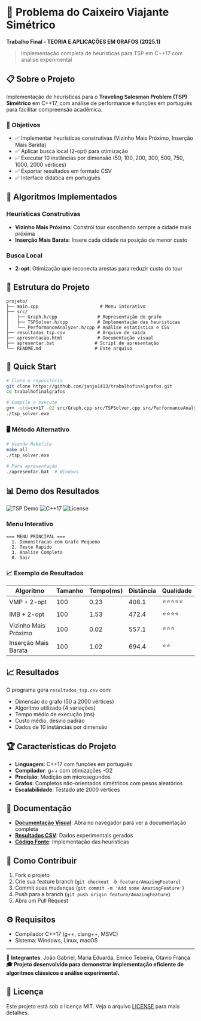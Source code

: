 # 🚀 Problema do Caixeiro Viajante Simétrico
**Trabalho Final - TEORIA E APLICAÇÕES EM GRAFOS (2025.1)**

> Implementação completa de heurísticas para TSP em C++17 com análise experimental

## 📋 Sobre o Projeto

Implementação de heurísticas para o **Traveling Salesman Problem (TSP) Simétrico** em C++17, com análise de performance e funções em português para facilitar compreensão acadêmica.

### 🎯 Objetivos

- ✅ Implementar heurísticas construtivas (Vizinho Mais Próximo, Inserção Mais Barata)
- ✅ Aplicar busca local (2-opt) para otimização
- ✅ Executar 10 instâncias por dimensão (50, 100, 200, 300, 500, 750, 1000, 2000 vértices)
- ✅ Exportar resultados em formato CSV
- ✅ Interface didática em português

## 🔧 Algoritmos Implementados

### Heurísticas Construtivas
- **Vizinho Mais Próximo**: Constrói tour escolhendo sempre a cidade mais próxima
- **Inserção Mais Barata**: Insere cada cidade na posição de menor custo

### Busca Local
- **2-opt**: Otimização que reconecta arestas para reduzir custo do tour

## 📁 Estrutura do Projeto

```
projeto/
├── main.cpp                       # Menu interativo
├── src/
│   ├── Graph.h/cpp               # Representação do grafo
│   ├── TSPSolver.h/cpp           # Implementação das heurísticas
│   └── PerformanceAnalyzer.h/cpp # Análise estatística e CSV
├── resultados_tsp.csv            # Arquivo de saída
├── apresentacao.html             # Documentação visual
├── apresentar.bat               # Script de apresentação
└── README.md                    # Este arquivo
```

## 🚀 Quick Start

```bash
# Clone o repositório
git clone https://github.com/janjo1413/trabalhofinalgrafos.git
cd trabalhofinalgrafos

# Compile e execute
g++ -std=c++17 -O2 src/Graph.cpp src/TSPSolver.cpp src/PerformanceAnalyzer.cpp main.cpp -o tsp_solver.exe
./tsp_solver.exe
```

### 🖥️ Método Alternativo
```bash
# Usando Makefile
make all
./tsp_solver.exe

# Para apresentação
./apresentar.bat  # Windows
```

## 📊 Demo dos Resultados

![TSP Demo](https://img.shields.io/badge/TSP-Demo-blue) ![C++17](https://img.shields.io/badge/C%2B%2B-17-00599C) ![License](https://img.shields.io/badge/License-MIT-green)

### Menu Interativo
```
=== MENU PRINCIPAL ===
  1. Demonstracao com Grafo Pequeno
  2. Teste Rapido  
  3. Analise Completa
  0. Sair
```

### 📈 Exemplo de Resultados

| Algoritmo | Tamanho | Tempo(ms) | Distância | Qualidade |
|-----------|---------|-----------|-----------|-----------|
| VMP + 2-opt | 100 | 0.23 | 408.1 | ⭐⭐⭐⭐⭐ |
| IMB + 2-opt | 100 | 1.53 | 472.4 | ⭐⭐⭐⭐ |
| Vizinho Mais Próximo | 100 | 0.02 | 557.1 | ⭐⭐⭐ |
| Inserção Mais Barata | 100 | 1.02 | 694.4 | ⭐⭐ |

## 📈 Resultados

O programa gera `resultados_tsp.csv` com:
- Dimensão do grafo (50 a 2000 vértices)
- Algoritmo utilizado (4 variações)
- Tempo médio de execução (ms)
- Custo médio, desvio padrão
- Dados de 10 instâncias por dimensão

## 🏆 Características do Projeto

- **Linguagem**: C++17 com funções em português
- **Compilador**: g++ com otimizações -O2
- **Precisão**: Medição em microsegundos
- **Grafos**: Completos não-orientados simétricos com pesos aleatórios
- **Escalabilidade**: Testado até 2000 vértices

## 📖 Documentação

- **[Documentação Visual](apresentacao.html)**: Abra no navegador para ver a documentação completa
- **[Resultados CSV](resultados_tsp.csv)**: Dados experimentais gerados
- **[Código Fonte](src/)**: Implementação das heurísticas

## 🤝 Como Contribuir

1. Fork o projeto
2. Crie sua feature branch (`git checkout -b feature/AmazingFeature`)
3. Commit suas mudanças (`git commit -m 'Add some AmazingFeature'`)
4. Push para a branch (`git push origin feature/AmazingFeature`)
5. Abra um Pull Request

## ⚙️ Requisitos

- Compilador C++17 (g++, clang++, MSVC)
- Sistema: Windows, Linux, macOS

---
**👥 Integrantes**: João Gabriel, Maria Eduarda, Enrico Teixeira, Otavio França  
**🎓 Projeto desenvolvido para demonstrar implementação eficiente de algoritmos clássicos e análise experimental.**

## 📄 Licença

Este projeto está sob a licença MIT. Veja o arquivo [LICENSE](LICENSE) para mais detalhes.

